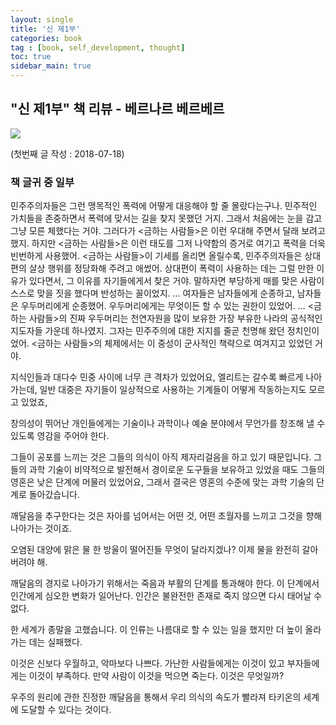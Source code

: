 ```yaml
---
layout: single
title: '신 제1부'
categories: book
tag : [book, self_development, thought]
toc: true
sidebar_main: true
---
```




## "신 제1부" 책 리뷰 - 베르나르 베르베르
![](https://image.aladin.co.kr/product/1262/49/cover500/8932915253_1.jpg)


(첫번째 글 작성 : 2018-07-18)
### 책 글귀 중 일부



민주주의자들은 그런 맹목적인 폭력에 어떻게 대응해야 할 줄 몰랐다는구나. 민주적인 가치들을 존중하면서 폭력에 맞서는 길을 찾지 못했던 거지. 그래서 처음에는 눈을 감고 그냥 모른 체했다는 거야. 그러다가 <금하는 사람들>은 이런 우대해 주면서 달래 보려고 했지. 하지만 <금하는 사람들>은 이런 태도를 그저 나약함의 증거로 여기고 폭력을 더욱 빈번하게 사용했어. <금하는 사람들>이 기세를 올리면 올릴수록, 민주주의자들은 상대편의 살상 행위를 정당화해 주려고 애썼어. 상대편이 폭력이 사용하는 데는 그럴 만한 이유가 있다면서, 그 이유를 자기들에게서 찾은 거야. 말하자면 부당하게 매를 맞은 사람이 스스로 맞을 짓을 했다며 반성하는 꼴이었지.
…
여자들은 남자들에게 순종하고, 남자들은 우두머리에게 순종했어. 우두머리에게는 무엇이든 할 수 있는 권한이 있었어.
… <금하는 사람들>의 진짜 우두머리는 천연자원을 많이 보유한 가장 부유한 나라의 공식적인 지도자들 가운데 하나였지. 그자는 민주주의에 대한 지지를 줄곧 천명해 왔던 정치인이었어. <금하는 사람들>의 체제에서는 이 중성이 군사적인 책략으로 여겨지고 있었던 거야. 

지식인들과 대다수 민중 사이에 너무 큰 격차가 있었어요, 엘리트는 갈수록 빠르게 나아가는데, 일반 대중은 자기들이 일상적으로 사용하는 기계들이 어떻게 작동하는지도 모르고 있었죠,

창의성이 뛰어난 개인들에게는 기술이나 과학이나 예술 분야에서 무언가를 창조해 낼 수 있도록 영감을 주어야 한다.

그들이 공포를 느끼는 것은 그들의 의식이 아직 제자리걸음을 하고 있기 때문입니다. 그들의 과학 기술이 비약적으로 발전해서 경이로운 도구들을 보유하고 있었을 때도 그들의 영혼은 낮은 단계에 머물러 있었어요, 그래서 결국은 영혼의 수준에 맞는 과학 기술의 단계로 돌아갔습니다.

깨달음을 추구한다는 것은 자아를 넘어서는 어떤 것, 어떤 초월자를 느끼고 그것을 향해 나아가는 것이죠.

오염된 대양에 맑은 물 한 방울이 떨어진들 무엇이 달라지겠나? 이제 물을 완전히 갈아 버려야 해.

깨달음의 경지로 나아가기 위해서는 죽음과 부활의 단계를 통과해야 한다. 이 단계에서 인간에게 심오한 변화가 일어난다. 인간은 불완전한 존재로 죽지 않으면 다시 태어날 수 없다.

한 세계가 종말을 고했습니다. 이 인류는 나름대로 할 수 있는 일을 했지만 더 높이 올라가는 데는 실패했다.

이것은 신보다 우월하고, 악마보다 나쁘다. 가난한 사람들에게는 이것이 있고 부자들에게는 이것이 부족하다. 만약 사람이 이것을 먹으면 죽는다. 이것은 무엇일까?

우주의 원리에 관한 진정한 깨달음을 통해서 우리 의식의 속도가 빨라져 타키온의 세계에 도달할 수 있다는 것이다.
